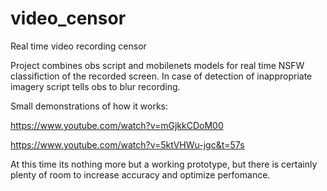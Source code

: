 # video_censor
Real time video recording censor 

Project combines obs script and mobilenets models for real time NSFW classifiction of the recorded screen.
In case of detection of inappropriate imagery script tells obs to blur recording.

Small demonstrations of how it works:

https://www.youtube.com/watch?v=mGjkkCDoM00

https://www.youtube.com/watch?v=5ktVHWu-jgc&t=57s

At this time its nothing more but a working prototype, but there is certainly plenty of room to increase accuracy
and optimize perfomance.


